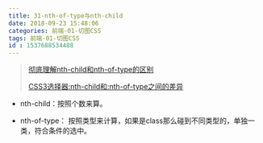 ```yaml
---
title: 31-nth-of-type与nth-child
date: 2018-09-23 15:48:06
categories: 前端-01-切图CSS
tags: 前端-01-切图CSS
id : 1537688534488
---
```

> [彻底理解nth-child和nth-of-type的区别](https://www.cnblogs.com/pssp/p/5991029.html)
>
>[CSS3选择器:nth-child和:nth-of-type之间的差异](https://www.zhangxinxu.com/wordpress/2011/06/css3%E9%80%89%E6%8B%A9%E5%99%A8nth-child%E5%92%8Cnth-of-type%E4%B9%8B%E9%97%B4%E7%9A%84%E5%B7%AE%E5%BC%82/)

- nth-child：按照个数来算。

- nth-of-type： 按照类型来计算，如果是class那么碰到不同类型的，单独一类，符合条件的选中。